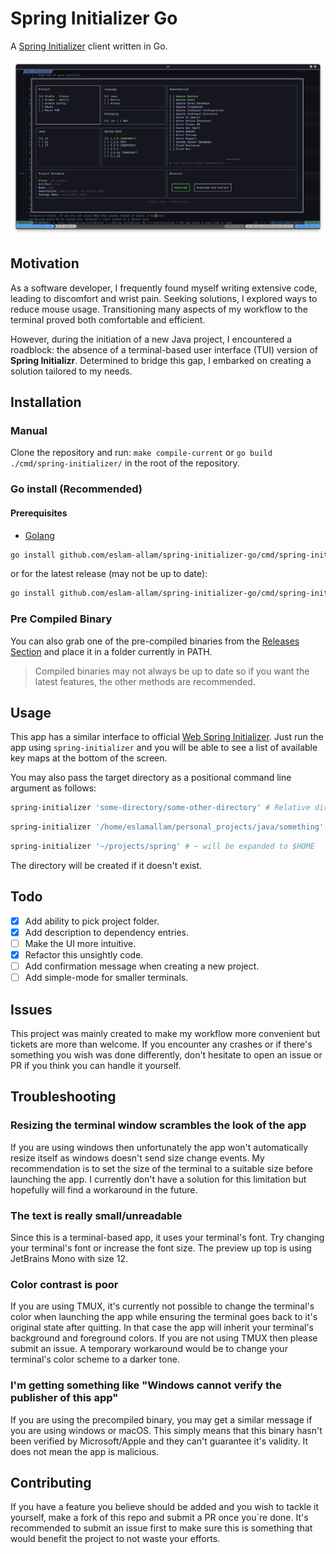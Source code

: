 # Spring Initializer Go

A [Spring Initializer](https://github.com/spring-io/start.spring.io) client
written in Go.

![preview](./assets/preview-5.png)

## Motivation

As a software developer, I frequently found myself writing extensive code,
leading to discomfort and wrist pain. Seeking solutions, I explored ways to
reduce mouse usage. Transitioning many aspects of my workflow to the terminal
proved both comfortable and efficient.

However, during the initiation of a new Java project, I encountered a roadblock:
the absence of a terminal-based user interface (TUI) version of **Spring
Initializr**. Determined to bridge this gap, I embarked on creating a solution
tailored to my needs.

## Installation

### Manual

Clone the repository and run: `make compile-current` or `go build ./cmd/spring-initializer/`
in the root of the repository.

### Go install (Recommended)

#### Prerequisites

- [Golang](https://go.dev/doc/install)

```bash
go install github.com/eslam-allam/spring-initializer-go/cmd/spring-initializer
```

or for the latest release (may not be up to date):

```bash
go install github.com/eslam-allam/spring-initializer-go/cmd/spring-initializer@latest
```

### Pre Compiled Binary

You can also grab one of the pre-compiled binaries from the
[Releases Section](https://github.com/eslam-allam/spring-initializer-go/releases)
and place it in a folder currently in PATH.

> Compiled binaries may not always be up to date so if you want the latest
> features, the other methods are recommended.

## Usage

This app has a similar interface to official [Web Spring Initializer](https://start.spring.io/).
Just run the app using `spring-initializer` and you will be able to see a list of
available key maps at the bottom of the screen.

You may also pass the target directory as a positional command line argument as
follows:

```bash
spring-initializer 'some-directory/some-other-directory' # Relative directory
```

```bash
spring-initializer '/home/eslamallam/personal_projects/java/something' # Absolute directory
```

```bash
spring-initializer '~/projects/spring' # ~ will be expanded to $HOME
```

The directory will be created if it doesn't exist.

## Todo

- [x] Add ability to pick project folder.
- [x] Add description to dependency entries.
- [ ] Make the UI more intuitive.
- [x] Refactor this unsightly code.
- [ ] Add confirmation message when creating a new project.
- [ ] Add simple-mode for smaller terminals.

## Issues

This project was mainly created to make my workflow more convenient but tickets
are more than welcome. If you encounter any crashes or if there's something you
wish was done differently, don't hesitate to open an issue or PR if you think
you can handle it yourself.

## Troubleshooting

### Resizing the terminal window scrambles the look of the app

If you are using windows then unfortunately the app won't automatically resize
itself as windows doesn't send size change events. My recommendation is to set
the size of the terminal to a suitable size
before launching the app. I currently don't have a solution for this limitation
but hopefully will find a workaround in the future.

### The text is really small/unreadable

Since this is a terminal-based app, it uses your terminal's font.
Try changing your terminal's font or increase the font size. The preview up top
is using JetBrains Mono with size 12.

### Color contrast is poor

If you are using TMUX, it's currently not possible to change the terminal's color
when launching the app while ensuring the terminal goes back to it's original state
after quitting. In that case the app will inherit your terminal's background and
foreground colors. If you are not using TMUX then please submit an issue. A temporary
workaround would be to change your terminal's color scheme to a darker tone.

### I'm getting something like "Windows cannot verify the publisher of this app"

If you are using the precompiled binary, you may get a similar message if you
are using windows or macOS. This simply means that this binary hasn't been verified
by Microsoft/Apple and they can't guarantee it's validity. It does not mean the app
is malicious.

## Contributing

If you have a feature you believe should be added and you wish to tackle it yourself,
make a fork of this repo and submit a PR once you`re done. It's recommended to submit
an issue first to make sure this is something that would benefit the project to
not waste your efforts.
